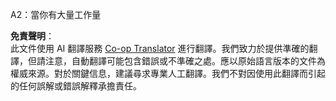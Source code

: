 <!--
CO_OP_TRANSLATOR_METADATA:
{
  "original_hash": "0943ad1b2b8f33ed9911842b552c6376",
  "translation_date": "2025-03-28T12:28:00+00:00",
  "source_file": "08-multi-agent\\solution\\solution-quiz.md",
  "language_code": "hk"
}
-->
A2：當你有大量工作量

**免責聲明**：  
此文件使用 AI 翻譯服務 [Co-op Translator](https://github.com/Azure/co-op-translator) 進行翻譯。我們致力於提供準確的翻譯，但請注意，自動翻譯可能包含錯誤或不準確之處。應以原始語言版本的文件為權威來源。對於關鍵信息，建議尋求專業人工翻譯。我們不對因使用此翻譯而引起的任何誤解或錯誤解釋承擔責任。